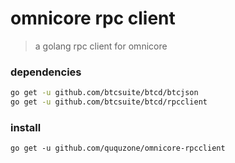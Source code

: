 omnicore rpc client
==================

> a golang rpc client for omnicore

### dependencies

```bash
go get -u github.com/btcsuite/btcd/btcjson
go get -u github.com/btcsuite/btcd/rpcclient
```

### install

```
go get -u github.com/ququzone/omnicore-rpcclient
```